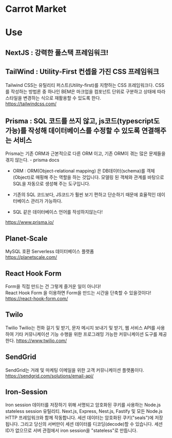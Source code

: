 # Carrot Market

# Use

## NextJS : 강력한 풀스택 프레임워크!

## TailWind : Utility-First 컨셉을 가진 CSS 프레임워크

Tailwind CSS는 유틸리티 퍼스트(Utility-first)를 지향하는 CSS 프레임워크다. CSS를 작성하는 방법론 중 하나인 BEM은 마크업을 컴포넌트 단위로 구분하고 상태에 따라 스타일을 변경하는 식으로 재활용할 수 있도록 한다. <br>
https://tailwindcss.com/

## Prisma : SQL 코드를 쓰지 않고, js코드(typescript도 가능)를 작성해 데이터베이스를 수정할 수 있도록 연결해주는 서비스

Prisma는 기존 ORM과 근본적으로 다른 ORM 이고,
기존 ORM이 겪는 많은 문제들을 겪지 않는다. - prisma docs

- ORM : ORM(Object-relational mapping) 은 DB데이터(schema)를 객체(Object)로 매핑해 주는 역할을 하는 것입니다. 모델링 된 객체와 관계를 바탕으로 SQL을 자동으로 생성해 주는 도구입니다.

- 기존의 SQL 코드보다, JS코드가 훨씬 보기 편하고 단순하기 때문에 효율적인 데이터베이스 관리가 가능하다.

- SQL 같은 데이터베이스 언어를 작성하지않는다!

https://www.prisma.io/

## Planet-Scale

MySQL 호환 Serverless 데이터베이스 플랫폼 <br>
https://planetscale.com/

## React Hook Form

Form을 직접 만드는 건 그렇게 즐거운 일이 아니다! <br>
React Hook Form 을 이용하면 Form을 만드는 시간을 단축할 수 있을것이다! <br>
https://react-hook-form.com/

## Twilo

Twilio
Twilio는 전화 걸기 및 받기, 문자 메시지 보내기 및 받기, 웹 서비스 API를 사용하여 기타 커뮤니케이션 기능 수행을 위한 프로그래밍 가능한 커뮤니케이션 도구를 제공한다.
https://www.twilio.com/

## SendGrid

SendGrid는 거래 및 마케팅 이메일을 위한 고객 커뮤니케이션 플랫폼이다.
<br>
https://sendgrid.com/solutions/email-api/

## Iron-Session

Iron session
데이터를 저장하기 위해 서명되고 암호화된 쿠키를 사용하는 Node.js stateless session 유틸리티.
Next.js, Express, Nest.js, Fastify 및 모든 Node.js HTTP 프레임워크와 함께 작동합니다. 세션 데이터는 암호화된 쿠키("seals")에 저장됩니다. 그리고 당신의 서버만이 세션 데이터를 디코딩(decode)할 수 있습니다. 세션 ID가 없으므로 서버 관점에서 iron session을 "stateless"로 만듭니다.
